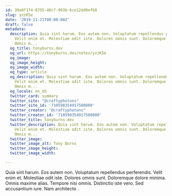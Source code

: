 ```yaml
---
id: 39e0f174-8755-40c7-993b-6ce12dd0ef68
slug: yzzK5e
date: '2019-11-21T00:00:00Z'
draft: false
metadata:
  description: Quia sint harum. Eos autem non. Voluptatum repellendus perferendis.
    Velit enim et. Molestiae odit iste. Dolores omnis sunt. Doloremque dolore minima.
    Omnis m...
  og_title: tonyburns.dev
  og_url: https://tonyburns.dev/notes/yzzK5e
  og_image: 
  og_image_height: 
  og_image_width: 
  og_type: article
  og_description: Quia sint harum. Eos autem non. Voluptatum repellendus perferendis.
    Velit enim et. Molestiae odit iste. Dolores omnis sunt. Doloremque dolore minima.
    Omnis m...
  og_locale: en_US
  twitter_card: summary
  twitter_site: "@craftyphotons"
  twitter_site_id: '710598354917580800'
  twitter_creator: "@craftyphotons"
  twitter_creator_id: '710598354917580800'
  twitter_title: tonyburns.dev
  twitter_description: Quia sint harum. Eos autem non. Voluptatum repellendus perferendis.
    Velit enim et. Molestiae odit iste. Dolores omnis sunt. Doloremque dolore minima.
    Omnis m...
  twitter_image: 
  twitter_image_alt: Tony Burns
  twitter_image_height: 
  twitter_image_width: 

---
```


Quia sint harum. Eos autem non. Voluptatum repellendus perferendis. Velit enim et. Molestiae odit iste. Dolores omnis sunt. Doloremque dolore minima. Omnis maxime alias. Tempore nisi omnis. Distinctio iste vero. Sed accusantium iure. Nam architecto .
